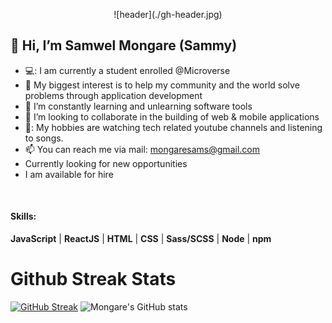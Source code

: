 <p align="center">
   ![header](./gh-header.jpg)
</p>

<h2>👋 Hi, I’m<b> Samwel Mongare (Sammy)</b></h2>

- 💻: I am currently a student enrolled @Microverse 
- 👀 My biggest interest is to help my community and the world solve problems through application development
- 🌱 I’m constantly learning and unlearning software tools 
- 💞️ I’m looking to collaborate in the building of web & mobile applications
- 🎵: My hobbies are watching tech related youtube channels and listening to songs.
- 📫 You can reach me via mail: mongaresams@gmail.com
- Currently looking for new opportunities
- I am available for hire
</br>

#### Skills: 
**JavaScript** | **ReactJS** | **HTML** | **CSS** | **Sass/SCSS** | **Node** | **npm**
    
# Github Streak Stats

[![GitHub Streak](http://github-readme-streak-stats.herokuapp.com?user=Mosams&date_format=M%20j%5B%2C%20Y%5D)]() 
![Mongare's GitHub stats](https://github-readme-stats.vercel.app/api?username=Mosams&show_icons=true&theme=radical)
</br>
